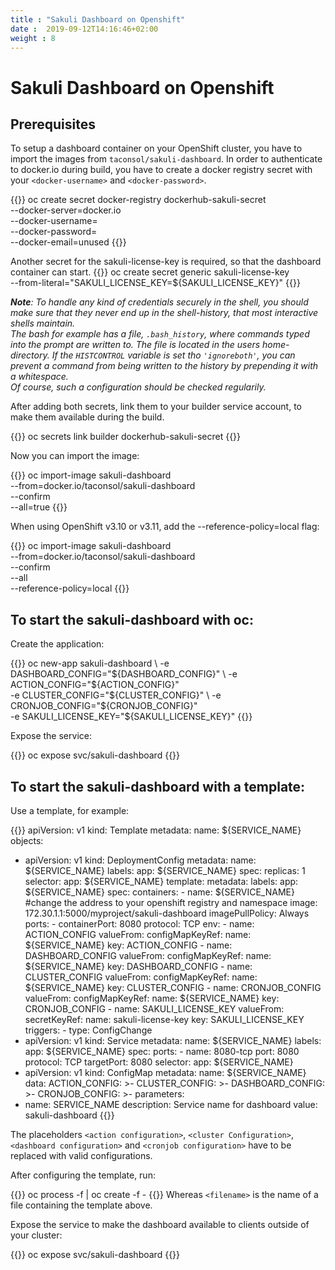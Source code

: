 ```yaml
---
title : "Sakuli Dashboard on Openshift"
date :  2019-09-12T14:16:46+02:00
weight : 8
---
```


# Sakuli Dashboard on Openshift

## Prerequisites

To setup a dashboard container on your OpenShift cluster,
you have to import the images from `taconsol/sakuli-dashboard`.
In order to authenticate to docker.io during build,
you have to create a docker registry secret with your
`<docker-username>`
and `<docker-password>`.

{{<highlight bash>}}
oc create secret docker-registry dockerhub-sakuli-secret \
 --docker-server=docker.io \
 --docker-username=<docker-username> \
 --docker-password=<docker-password> \
 --docker-email=unused
{{</highlight>}}

Another secret for the sakuli-license-key is required,
so that the dashboard container can start.
{{<highlight bash>}}
oc create secret generic sakuli-license-key \
 --from-literal="SAKULI_LICENSE_KEY=${SAKULI_LICENSE_KEY}"
{{</highlight>}}

_**Note**: To handle any kind of credentials securely in the shell,
you should make sure that they never end up in the shell-history,
that most interactive shells maintain.  
The bash for example has a file, `.bash_history`,
where commands typed into the prompt are written to.
The file is located in the users home-directory.
If the `HISTCONTROL` variable is set tho `'ignoreboth'`,
you can prevent a command from being written to the history
by prepending it with a whitespace.  
Of course, such a configuration should be checked regularily._

After adding both secrets,
link them to your builder service account,
to make them available during the build.

{{<highlight bash>}}
oc secrets link builder dockerhub-sakuli-secret
{{</highlight>}}


Now you can import the image:

{{<highlight bash>}}
oc import-image sakuli-dashboard \
 --from=docker.io/taconsol/sakuli-dashboard \
 --confirm \
 --all=true
{{</highlight>}}

When using OpenShift v3.10 or v3.11, add the --reference-policy=local flag:

{{<highlight bash>}}
oc import-image sakuli-dashboard \
 --from=docker.io/taconsol/sakuli-dashboard \
 --confirm \
 --all \
 --reference-policy=local
{{</highlight>}}


## To start the sakuli-dashboard with oc:

Create the application:

{{<highlight bash>}}
oc new-app sakuli-dashboard \ 
 -e DASHBOARD_CONFIG="${DASHBOARD_CONFIG}"  \
 -e ACTION_CONFIG="${ACTION_CONFIG}"  \
 -e CLUSTER_CONFIG="${CLUSTER_CONFIG}"  \
 -e CRONJOB_CONFIG="${CRONJOB_CONFIG}" \
 -e SAKULI_LICENSE_KEY="${SAKULI_LICENSE_KEY}"
{{</highlight>}}

Expose the service:

{{<highlight bash>}}
oc expose svc/sakuli-dashboard
{{</highlight>}}


## To start the sakuli-dashboard with a template:

Use a template, for example:

{{<highlight yml>}}
apiVersion: v1
kind: Template
metadata:
  name: ${SERVICE_NAME}
objects:
  - apiVersion: v1
    kind: DeploymentConfig
    metadata:
      name: ${SERVICE_NAME}
      labels:
        app: ${SERVICE_NAME}
    spec:
      replicas: 1
      selector:
        app: ${SERVICE_NAME}
      template:
        metadata:
          labels:
            app: ${SERVICE_NAME}
        spec:
          containers:
            - name: ${SERVICE_NAME}
              #change the address to your openshift registry and namespace
              image: 172.30.1.1:5000/myproject/sakuli-dashboard
              imagePullPolicy: Always
              ports:
                - containerPort: 8080
                  protocol: TCP
              env:
                - name: ACTION_CONFIG
                  valueFrom:
                    configMapKeyRef:
                      name: ${SERVICE_NAME}
                      key: ACTION_CONFIG
                - name: DASHBOARD_CONFIG
                  valueFrom:
                    configMapKeyRef:
                      name: ${SERVICE_NAME}
                      key: DASHBOARD_CONFIG
                - name: CLUSTER_CONFIG
                  valueFrom:
                    configMapKeyRef:
                      name: ${SERVICE_NAME}
                      key: CLUSTER_CONFIG
                - name: CRONJOB_CONFIG
                  valueFrom:
                    configMapKeyRef:
                      name: ${SERVICE_NAME}
                      key: CRONJOB_CONFIG
                - name: SAKULI_LICENSE_KEY
                  valueFrom:
                    secretKeyRef:
                      name: sakuli-license-key
                      key: SAKULI_LICENSE_KEY
      triggers:
        - type: ConfigChange
  - apiVersion: v1
    kind: Service
    metadata:
      name: ${SERVICE_NAME}
      labels:
        app: ${SERVICE_NAME}
    spec:
      ports:
        - name: 8080-tcp
          port: 8080
          protocol: TCP
          targetPort: 8080
      selector:
        app: ${SERVICE_NAME}
  - apiVersion: v1
    kind: ConfigMap
    metadata:
      name: ${SERVICE_NAME}
    data:
      ACTION_CONFIG: >-
        <action configuration>
      CLUSTER_CONFIG: >-
        <cluster Configuration>
      DASHBOARD_CONFIG: >-
        <dashboard configuration>
      CRONJOB_CONFIG: >-
        <cronjob configuration>
parameters:
  - name: SERVICE_NAME
    description: Service name for dashboard
    value: sakuli-dashboard
{{</highlight>}}

The placeholders `<action configuration>`, `<cluster Configuration>`, `<dashboard configuration>` and `<cronjob configuration>` have to be replaced with valid configurations.

After configuring the template, run:

{{<highlight bash>}}
oc process -f <filename> | oc create -f -
{{</highlight>}}
Whereas `<filename>` is the name of a file containing the template above.

Expose the service to make the dashboard available to clients outside of your cluster:

{{<highlight bash>}}
oc expose svc/sakuli-dashboard
{{</highlight>}}
